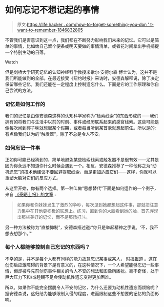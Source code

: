 # 如何忘记不想记起的事情

> 原文:[https://life hacker . com/how-to-forget-something-you-don ' t-want-to-remember-1846832805](https://lifehacker.com/how-to-forget-something-you-dont-want-to-remember-1846832805)

不管我们是否意识到这一点，我们都在不断努力影响我们未来的记忆。它可以是简单的事情，比如给自己留个便条或明天要做的事情清单，或者花时间拿出手机捕捉一个特别生动的日落。

Watch

但是剑桥大学研究记忆的认知神经科学教授米歇尔·安德尔森 博士认为，这并不是我们所能做到的全部。在最近接受《纽约时报》采访时，安德森解释说，除了决定保留哪些记忆，我们还能在一定程度上控制遗忘什么。下面是它的工作原理和你自己尝试的方法。

### 记忆是如何工作的

我们的记忆是由像安德森这样的认知科学家称为“检索线索”的东西形成的——我们拥有的将我们与生活中以前的时刻、事件或经历联系起来的感官线索。这些可能是像每次闻到椰子味就想起某个假期，或者每当听到某首歌就想起前任。所以是的:有点像我们认为的“触发器”，除了不总是令人不安。

### 如何忘记一件事

正如你可能已经猜到的，简单地避免某些检索线索或触发器不是很有效——尤其是因为你永远不知道你什么时候会遇到一个。相反，安德森推荐了一种他称之为“动机遗忘”的技术他建议不要回避提取线索，而是更加适应它们——这样，你就可以重塑大脑对它们的反应方式。

从这里开始，你有两个选择。第一种叫做“思想替代”下面是如何运作的一个例子，来自 [《泰晤士报》的文章](https://www.nytimes.com/2021/05/04/magazine/how-to-forget-something.html) :

> 如果你和你妹妹发生了激烈的争吵，每次见到她都想起这件事，那就把注意力集中在其他更积极的联想上。练习，直到你的大脑看到她的脸，首先浮现出那些美好的记忆，而不是那场打斗。

另一种方法被称为“直接抑制”，安德森描述道:“你只是举起精神之手说，‘不，我不想去想那个。’"

### 每个人都能够控制自己忘记的东西吗？

不幸的是，并不是每个人都有同样的能力故意忘记某事或某人， [时报报道](https://www.nytimes.com/2021/05/04/magazine/how-to-forget-something.html) 。这在创伤后应激障碍的背景下是有意义的，在这种情况下，一个人希望能够忘记一些事情，但却被与先前创伤事件相关的令人不安的想法和图像所困扰。毫不奇怪，处于巨大压力下和/或睡眠不足会使动机性遗忘变得更加困难。

所以，如果你不能完全摆脱令人不安的记忆，为什么还要为动机性遗忘而烦恼呢？据安德森说，这归结为能够限制入侵的程度，进而限制这些不想要的记忆的负面影响。